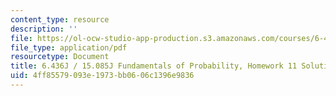 ```yaml
---
content_type: resource
description: ''
file: https://ol-ocw-studio-app-production.s3.amazonaws.com/courses/6-436j-fundamentals-of-probability-fall-2018/4ff85579093e1973bb0606c1396e9836_MIT6_436JF18_hw11solutions.pdf
file_type: application/pdf
resourcetype: Document
title: 6.436J / 15.085J Fundamentals of Probability, Homework 11 Solutions
uid: 4ff85579-093e-1973-bb06-06c1396e9836
---
```


